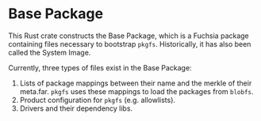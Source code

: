 # Base Package

This Rust crate constructs the Base Package, which is a Fuchsia package
containing files necessary to bootstrap `pkgfs`. Historically, it has also been
called the System Image.

Currently, three types of files exist in the Base Package:

1. Lists of package mappings between their name and the merkle of their
meta.far. `pkgfs` uses these mappings to load the packages from `blobfs`.
1. Product configuration for `pkgfs` (e.g. allowlists).
1. Drivers and their dependency libs.
